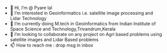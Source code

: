 - 👋 Hi, I’m @ Pyare lal
- 👀 I’m interested in Geoinformatics i.e. satellite image processing and Lidar Technology
- 🌱 I’m currently doing M.tech in Geoinformatics from Indian Institute of Space Science and Technology,Trivandrum,Kerala
- 💞️ I’m looking to collaborate on any project on Agri based problems using satellite images and Lidar Based problems
- 📫 How to reach me : drop msg in inbox

<!---
Pyarelal45/Pyarelal45 is a ✨ special ✨ repository because its `README.md` (this file) appears on your GitHub profile.
You can click the Preview link to take a look at your changes.
--->
